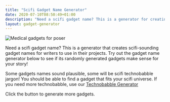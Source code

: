 ```yaml
---
title: "Scifi Gadget Name Generator"
date: 2020-07-10T08:50:49+01:00
description: "Need a scifi gadget name? This is a generator for creating gadget names"
layout: gadget-generator
---
```

<img src="/post-images/medical-gadgets.jpg" alt="Medical gadgets for poser">

Need a scifi gadget name? This is a generator that creates scifi-sounding gadget names for writers to use in their projects. 
Try out the gadget name generator below to see if its randomly generated gadgets make sense for your story! 

Some gadgets names sound plausible, some will be scifi technobabble jargon! You should be able to find a gadget that fits your scifi universe. If you need more technobabble, use our <a href="/technobabble-generator/">Technobabble Generator</a> 

Click the button to generate more gadgets.
